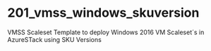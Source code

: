 # 201_vmss_windows_skuversion
VMSS Scaleset Template to deploy Windows 2016 VM Scaleset´s in AzureSTack using SKU Versions
